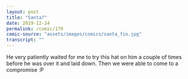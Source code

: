 ```yaml
---
layout: post
title: "Santa?"
date: 2019-12-24
permalink: /comic/179
comic-source: "assets/images/comics/santa_fin.jpg"
transcript: ""
---
```


He very patiently waited for me to try this hat on him a couple of times before he was over it and laid down. Then we were able to come to a compromise :P
